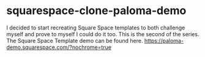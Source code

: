 # squarespace-clone-paloma-demo

I decided to start recreating Square Space templates to both challenge myself and prove to myself I could do it too.
This is the second of the series. The Square Space Template demo can be found here. https://paloma-demo.squarespace.com/?nochrome=true